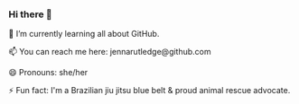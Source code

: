 ### Hi there 👋

<p> 🌱 I’m currently learning all about GitHub. </p>
<p> 📫 You can reach me here: jennarutledge@github.com </p>
<p> 😄 Pronouns: she/her </p>
<p> ⚡ Fun fact: I'm a Brazilian jiu jitsu blue belt & proud animal rescue advocate. </p>
